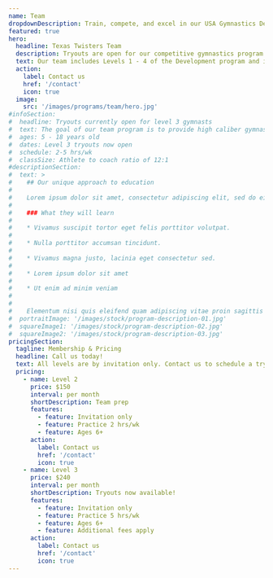 ```yaml
---
name: Team
dropdownDescription: Train, compete, and excel in our USA Gymnastics Development Program.
featured: true
hero:
  headline: Texas Twisters Team
  description: Tryouts are open for our competitive gymnastics program. The goal of our team program is to provide high caliber gymnasts the opportunity to refine and display their skills at USAG regulated meets.
  text: Our team includes Levels 1 - 4 of the Development program and is designed to provide high caliber gymnasts the opportunity to train and compete at USAG regulated meets statewide.
  action:
    label: Contact us
    href: '/contact'
    icon: true
  image:
    src: '/images/programs/team/hero.jpg'
#infoSection:
#  headline: Tryouts currently open for level 3 gymnasts
#  text: The goal of our team program is to provide high caliber gymnasts the opportunity to refine and display their skills on a national platform.
#  ages: 5 - 18 years old
#  dates: Level 3 tryouts now open
#  schedule: 2-5 hrs/wk
#  classSize: Athlete to coach ratio of 12:1
#descriptionSection:
#  text: >
#    ## Our unique approach to education
#
#    Lorem ipsum dolor sit amet, consectetur adipiscing elit, sed do eiusmod tempor incididunt ut labore et dolore magna aliqua. Nisl pretium fusce id velit ut. Id porta nibh venenatis cras sed felis eget velit. Ut morbi tincidunt augue interdum velit. Ipsum faucibus vitae aliquet nec ullamcorper sit amet. Viverra orci sagittis eu volutpat odio facilisis mauris. Diam quis enim lobortis scelerisque fermentum. Viverra mauris in aliquam sem fringilla.
#
#    ### What they will learn
#
#    * Vivamus suscipit tortor eget felis porttitor volutpat.
#
#    * Nulla porttitor accumsan tincidunt.
#
#    * Vivamus magna justo, lacinia eget consectetur sed.
#
#    * Lorem ipsum dolor sit amet
#
#    * Ut enim ad minim veniam
#
#
#    Elementum nisi quis eleifend quam adipiscing vitae proin sagittis nisl. Viverra vitae congue eu consequat ac felis donec et odio. Euismod nisi porta lorem mollis aliquam ut porttitor. Sed nisi lacus sed viverra tellus. Augue lacus viverra vitae congue eu consequat ac felis donec. Elementum pulvinar etiam non quam lacus. Ut venenatis tellus in metus vulputate. Ultrices dui sapien eget mi proin sed libero enim. Id velit ut tortor pretium viverra suspendisse.
#  portraitImage: '/images/stock/program-description-01.jpg'
#  squareImage1: '/images/stock/program-description-02.jpg'
#  squareImage2: '/images/stock/program-description-03.jpg'
pricingSection:
  tagline: Membership & Pricing
  headline: Call us today!
  text: All levels are by invitation only. Contact us to schedule a tryout, or to learn more about our team program.
  pricing:
    - name: Level 2
      price: $150
      interval: per month
      shortDescription: Team prep
      features:
        - feature: Invitation only
        - feature: Practice 2 hrs/wk
        - feature: Ages 6+
      action:
        label: Contact us
        href: '/contact'
        icon: true
    - name: Level 3
      price: $240
      interval: per month
      shortDescription: Tryouts now available!
      features:
        - feature: Invitation only
        - feature: Practice 5 hrs/wk
        - feature: Ages 6+
        - feature: Additional fees apply
      action:
        label: Contact us
        href: '/contact'
        icon: true
---
```

